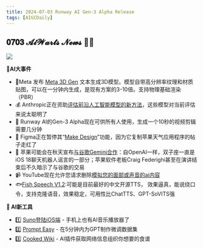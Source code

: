 ```yaml
---
title: 2024-07-03 Runway AI Gen-3 Alpha Release
tags: [AIGCDaily]
---
```


## 𝟎𝟕𝟎𝟑 𝓐𝓲𝓦𝓪𝓻𝓽𝓼 𝓝𝓮𝔀𝓼 🧙📰

![](https://cdn.jsdelivr.net/gh/donttal/imgbed/img/3743479cecd5a0b75567f632005abae4.webp)

**🤯AI大事件**

- 🦙Meta 发布 [Meta 3D Gen](https://x.com/op7418/status/1808165808075596251) 文本生成3D模型。模型自带高分辨率纹理和材质贴图，可以在一分钟内生成，是现有方案的3-10倍。支持物理基础渲染（PBR）
- 💰 Anthropic正在资助[评估前沿人工智能模型的新方法](https://www.anthropic.com/news/a-new-initiative-for-developing-third-party-model-evaluations)，这些模型对当前评估来说太聪明了
- 🎉 Runway AI的Gen-3 Alpha现在可供所有人使用，生成一个10秒的视频剪辑需要几分钟
- 🍎 Figma正在暂停其“[Make Design](https://x.com/zoink/status/1808045655082033483)”功能，因为它复制苹果天气应用程序的帖子走红了
- 🍏 苹果可能会在秋天宣布[与谷歌Gemini合作](https://www.theverge.com/2024/6/30/24189262/apple-intelligence-google-gemini-deal-iphone-mac-ipad-openai-chatgpt)：自OpenAI一样，双子座一直是iOS 18聊天机器人谣言的一部分；苹果软件老板Craig Federighi甚至在演讲结束后不久暗示了与谷歌的交易
- 📹 YouTube现在允许您请求删除[模拟您的面部或声音的ai内容](https://techcrunch.com/2024/07/01/youtube-now-lets-you-request-removal-of-ai-generated-content-that-simulates-your-face-or-voice/)
- 🐟[Fish Speech V1.2](https://fish.audio/zh-CN/):可能是目前最好的中文开源TTS， 效果逼真，能说绕口令，支持克隆语音，效果稳定，可用性比ChatTTS、GPT-SoVITS强

**🧰 AI新工具**

- 1️⃣ [Suno登陆iOS端](https://apps.apple.com/us/app/suno-make-and-explore-music/id6480136315) - 手机上也有AI音乐播放器了
- 2️⃣ [Prompt Easy](https://www.prompteasy.ai/) - 在5分钟内为GPT制作微调数据集
- 3️⃣ [Cooked Wiki](https://cooked.wiki/) - AI插件获取网络信息组织你想要的食谱